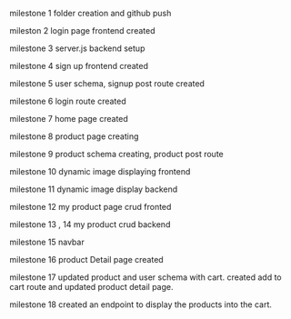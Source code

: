 milestone 1
folder creation and github push

mileston 2
login page frontend created

milestone 3
server.js backend setup

milestone 4
sign up frontend created

milestone 5
user schema, signup post route created

milestone 6
login route created

milestone 7
home page created

milestone 8
product page creating

milestone 9
product schema creating, product post route

milestone 10
dynamic image displaying frontend

milestone 11
dynamic image display backend

milestone 12
my product page crud fronted

milestone 13 , 14
my product crud backend

milestone 15
navbar

milestone 16
product Detail page created

milestone 17
updated product and user schema with cart. created add to cart route and updated product detail page.

milestone 18
created an endpoint to display the products into the cart.